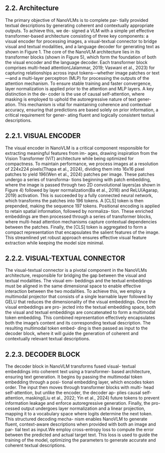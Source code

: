 ## 2.2. Architecture
The primary objective of NanoVLMs is to complete par-
tially provided textual descriptions by generating coherent
and contextually appropriate outputs. To achieve this, we de-
signed a VLM with a simple yet effective transformer-based
architecture consisting of three key components: a visual
encoder for processing images, a visual-textual connector to
bridge visual and textual modalities, and a language decoder
for generating text as shown in Figure 1.
The core of the NanoVLM architecture lies in its transformer
blocks (shown in Figure 5), which form the foundation of
both the visual encoder and the language decoder. Each
transformer block comprises multi-head attention(Jalammar,
2019; Vaswani et al., 2023) for capturing relationships
across input tokens—whether image patches or text—and
a multi-layer perceptron (MLP) for processing the outputs
of the attention mechanism. To ensure stable training and
faster convergence, layer normalization is applied prior to
the attention and MLP layers. A key distinction in the de-
coder is the use of causal self-attention, where masking is
employed to uphold the autoregressive nature of text gener-
ation. This mechanism is vital for maintaining coherence
and contextual accuracy, ensuring that predictions are based
solely on prior information, a critical requirement for gener-
ating fluent and logically consistent textual descriptions.
## 2.2.1. VISUAL ENCODER
The visual encoder in NanoVLM is a critical component
responsible for extracting meaningful features from im-
ages, drawing inspiration from the Vision Transformer (ViT)
architecture while being optimized for compactness. To
maintain performance, we process images at a resolution
of 224x224 pixels(Thapa et al., 2024), dividing them into
16x16 pixel patches to yield 196(Wen et al., 2024) patches
per image. These patches undergo a series of transforma-
tions beginning with patch embedding, where the image is
passed through two 2D convolutional layers(as shown in
Figure 4) followed by layer normalization(Ba et al., 2016)
and ReLU(Agarap, 2019) activation. This is succeeded
by a fully connected neural network, which transforms the
patches into 196 tokens. A [CLS] token is then prepended,
making the sequence 197 tokens. Positional encoding is
applied to retain spatial information, followed by normaliza-
tion. These enriched embeddings are then processed through
a series of transformer blocks, where multi-head attention
mechanisms capture contextual dependencies between the
patches. Finally, the [CLS] token is aggregated to form a
compact representation that encapsulates the salient features
of the image. This streamlined yet robust approach ensures
effective visual feature extraction while keeping the model
size minimal.
## 2.2.2. VISUAL-TEXTUAL CONNECTOR
The visual-textual connector is a pivotal component in the
NanoVLMs architecture, responsible for bridging the gap
between the visual and textual modalities. The visual em-
beddings and the textual embeddings must be aligned in
the same dimensional space to enable effective interaction
between the two modalities. To achieve this, we employ
a multimodal projector that consists of a single learnable
layer followed by GELU that reduces the dimensionality of
the visual embeddings. Once the visual embeddings are pro-
jected into the textual embedding space, both the visual and
textual embeddings are concatenated to form a multimodal
token embedding. This combined representation effectively
encapsulates both the image’s content and its corresponding
textual description. The resulting multimodal token embed-
ding is then passed as input to the decoder block, where
it will guide the generation of coherent and contextually
relevant textual descriptions.
## 2.2.3. DECODER BLOCK
The decoder block in NanoVLM transforms fused visual-
textual embeddings into coherent text using a transformer-
based architecture, ensuring text generation. It begins by
passing the multimodal token embedding through a posi-
tional embedding layer, which encodes token order. The
input then moves through transformer blocks with multi-
head self-attention, but unlike the encoder, the decoder ap-
plies causal self-attention, masking(Liu et al., 2022; Yin
et al., 2024) future tokens to prevent information leakage
and enforce autoregressive generation. Finally, the pro-
cessed output undergoes layer normalization and a linear
projection, mapping it to a vocabulary space where logits
determine the next token. This structured decoding mecha-
nism enables NanoVLM to generate fluent, context-aware
descriptions when provided with both an image and par-
tial text as input.We employ cross-entropy loss to compute
the error between the predicted and actual target text. This
loss is used to guide the training of the model, optimizing
the parameters to generate accurate and coherent textual
descriptions.
